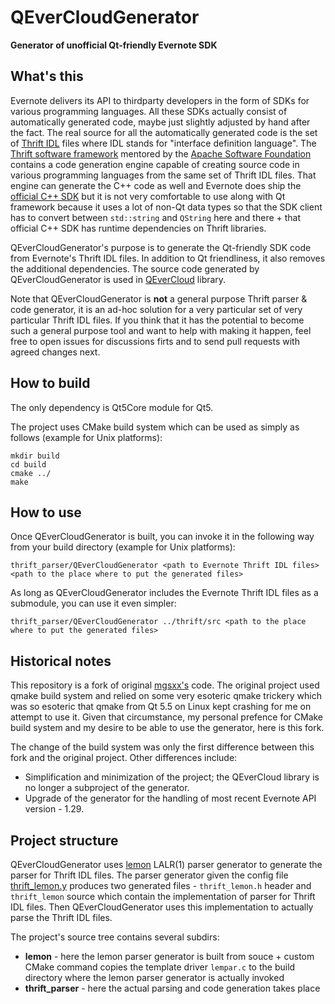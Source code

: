 QEverCloudGenerator
==================

**Generator of unofficial Qt-friendly Evernote SDK**

## What's this

Evernote delivers its API to thirdparty developers in the form of SDKs for various programming languages. All these SDKs actually consist of automatically generated code, maybe just slightly adjusted by hand after the fact. The real source for all the automatically generated code is the set of [Thrift IDL](https://github.com/evernote/evernote-thrift) files where IDL stands for "interface definition language". The [Thrift software framework](https://thrift.apache.org) mentored by the [Apache Software Foundation](https://www.apache.org) contains a code generation engine capable of creating source code in various programming languages from the same set of Thrift IDL files. That engine can generate the C++ code as well and Evernote does ship the [official C++ SDK](https://github.com/evernote/evernote-sdk-cpp) but it is not very comfortable to use along with Qt framework because it uses a lot of non-Qt data types so that the SDK client has to convert between `std::string` and `QString` here and there + that official C++ SDK has runtime dependencies on Thrift libraries.

QEverCloudGenerator's purpose is to generate the Qt-friendly SDK code from Evernote's Thrift IDL files. In addition to Qt friendliness, it also removes the additional dependencies. The source code generated by QEverCloudGenerator is used in [QEverCloud](https://github.com/d1vanov/QEverCloud) library.

Note that QEverCloudGenerator is **not** a general purpose Thrift parser & code generator, it is an ad-hoc solution for a very particular set of very particular Thrift IDL files. If you think that it has the potential to become such a general purpose tool and want to help with making it happen, feel free to open issues for discussions firts and to send pull requests with agreed changes next.

## How to build

The only dependency is Qt5Core module for Qt5.

The project uses CMake build system which can be used as simply as follows (example for Unix platforms):
```
mkdir build
cd build
cmake ../
make
```

## How to use

Once QEverCloudGenerator is built, you can invoke it in the following way from your build directory (example for Unix platforms):
```
thrift_parser/QEverCloudGenerator <path to Evernote Thrift IDL files> <path to the place where to put the generated files>
```
As long as QEverCloudGenerator includes the Evernote Thrift IDL files as a submodule, you can use it even simpler:
```
thrift_parser/QEverCloudGenerator ../thrift/src <path to the place where to put the generated files>
```

## Historical notes

This repository is a fork of original [mgsxx's](https://github.com/mgsxx/QEverCloudGenerator) code. The original project used qmake build system and relied on some very esoteric qmake trickery which was so esoteric that qmake from Qt 5.5 on Linux kept crashing for me on attempt to use it. Given that circumstance, my personal prefence for CMake build system and my desire to be able to use the generator, here is this fork.

The change of the build system was only the first difference between this fork and the original project. Other differences include:
* Simplification and minimization of the project; the QEverCloud library is no longer a subproject of the generator.
* Upgrade of the generator for the handling of most recent Evernote API version - 1.29.

## Project structure

QEverCloudGenerator uses [lemon](http://www.hwaci.com/sw/lemon) LALR(1) parser generator to generate the parser for Thrift IDL files. The parser generator given the config file [thrift_lemon.y](thrift_parser/thrift_lemon.y) produces two generated files - `thrift_lemon.h` header and `thrift_lemon` source which contain the implementation of parser for Thrift IDL files. Then QEverCloudGenerator uses this implementation to actually parse the Thrift IDL files.

The project's source tree contains several subdirs:
- **lemon** - here the lemon parser generator is built from souce + custom CMake command copies the template driver `lempar.c` to the build directory where the lemon parser generator is actually invoked
- **thrift_parser** - here the actual parsing and code generation takes place

